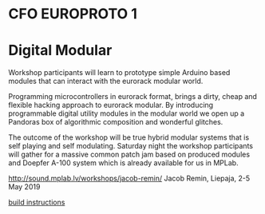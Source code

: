 # CFO EUROPROTO 1
# Digital Modular

Workshop participants will learn to prototype simple Arduino based modules that can interact with the eurorack modular world. 

Programming microcontrollers in eurorack format, brings a dirty, cheap and flexible hacking approach to eurorack modular. By introducing programmable digital utility modules in the modular world we open up a Pandoras box of algorithmic composition and wonderful glitches.

The outcome of the workshop will be true hybrid modular systems that is self playing and self modulating. Saturday night the workshop participants will gather for a massive common patch jam based on produced modules and  Doepfer A-100 system which is already available for us in MPLab.

http://sound.mplab.lv/workshops/jacob-remin/
Jacob Remin, Liepaja, 2-5 May 2019

[build instructions](../build_instructions)